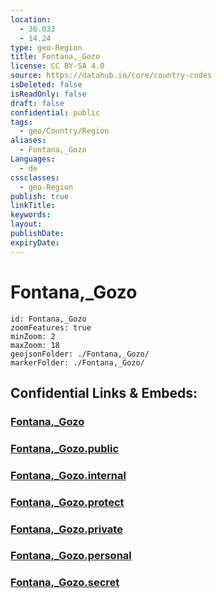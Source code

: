 ```yaml
---
location:
  - 36.033
  - 14.24
type: geo-Region
title: Fontana,_Gozo
license: CC BY-SA 4.0
source: https://datahub.io/core/country-codes
isDeleted: false
isReadOnly: false
draft: false
confidential: public
tags:
  - geo/Country/Region
aliases:
  - Fontana,_Gozo
Languages:
  - de
cssclasses:
  - geo-Region
publish: true
linkTitle:
keywords:
layout:
publishDate:
expiryDate:
---
```


# Fontana,_Gozo

```leaflet
id: Fontana,_Gozo
zoomFeatures: true 
minZoom: 2 
maxZoom: 18
geojsonFolder: ./Fontana,_Gozo/
markerFolder: ./Fontana,_Gozo/
```


## Confidential Links & Embeds: 

### [Fontana,_Gozo](/_Standards/Earth/Continent/Europe/Europe~South/Malta/Regions~Malta/Għawdex/counties~Għawdex/Fontana,_Gozo.md) 

### [Fontana,_Gozo.public](/_public/Earth/Continent/Europe/Europe~South/Malta/Regions~Malta/Għawdex/counties~Għawdex/Fontana,_Gozo.public.md) 

### [Fontana,_Gozo.internal](/_internal/Earth/Continent/Europe/Europe~South/Malta/Regions~Malta/Għawdex/counties~Għawdex/Fontana,_Gozo.internal.md) 

### [Fontana,_Gozo.protect](/_protect/Earth/Continent/Europe/Europe~South/Malta/Regions~Malta/Għawdex/counties~Għawdex/Fontana,_Gozo.protect.md) 

### [Fontana,_Gozo.private](/_private/Earth/Continent/Europe/Europe~South/Malta/Regions~Malta/Għawdex/counties~Għawdex/Fontana,_Gozo.private.md) 

### [Fontana,_Gozo.personal](/_personal/Earth/Continent/Europe/Europe~South/Malta/Regions~Malta/Għawdex/counties~Għawdex/Fontana,_Gozo.personal.md) 

### [Fontana,_Gozo.secret](/_secret/Earth/Continent/Europe/Europe~South/Malta/Regions~Malta/Għawdex/counties~Għawdex/Fontana,_Gozo.secret.md)

